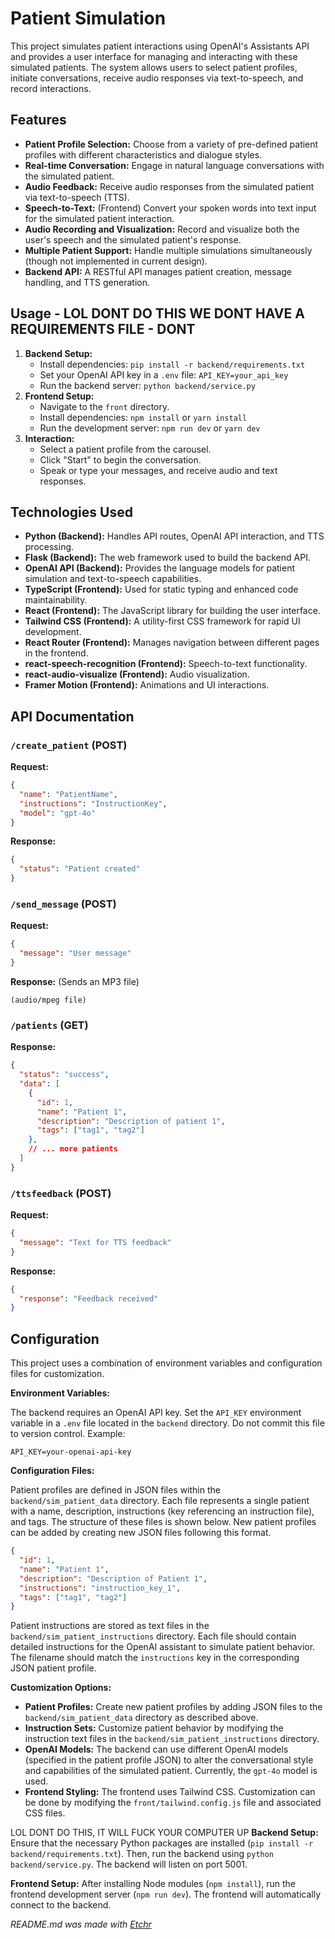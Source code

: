 # Patient Simulation
This project simulates patient interactions using OpenAI's Assistants API and provides a user interface for managing and interacting with these simulated patients.  The system allows users to select patient profiles, initiate conversations, receive audio responses via text-to-speech, and record interactions.

## Features
* **Patient Profile Selection:** Choose from a variety of pre-defined patient profiles with different characteristics and dialogue styles.
* **Real-time Conversation:** Engage in natural language conversations with the simulated patient.
* **Audio Feedback:**  Receive audio responses from the simulated patient via text-to-speech (TTS).
* **Speech-to-Text:** (Frontend) Convert your spoken words into text input for the simulated patient interaction.
* **Audio Recording and Visualization:** Record and visualize both the user's speech and the simulated patient's response.
* **Multiple Patient Support:** Handle multiple simulations simultaneously (though not implemented in current design).
* **Backend API:**  A RESTful API manages patient creation, message handling, and TTS generation.

## Usage - LOL DONT DO THIS WE DONT HAVE A REQUIREMENTS FILE - DONT
1. **Backend Setup:**
    * Install dependencies: `pip install -r backend/requirements.txt`
    * Set your OpenAI API key in a `.env` file: `API_KEY=your_api_key`
    * Run the backend server: `python backend/service.py`
2. **Frontend Setup:**
    * Navigate to the `front` directory.
    * Install dependencies: `npm install` or `yarn install`
    * Run the development server: `npm run dev` or `yarn dev`
3. **Interaction:**
    * Select a patient profile from the carousel.
    * Click "Start" to begin the conversation.
    * Speak or type your messages, and receive audio and text responses.

## Technologies Used
* **Python (Backend):**  Handles API routes, OpenAI API interaction, and TTS processing.
* **Flask (Backend):** The web framework used to build the backend API.
* **OpenAI API (Backend):** Provides the language models for patient simulation and text-to-speech capabilities.
* **TypeScript (Frontend):** Used for static typing and enhanced code maintainability.
* **React (Frontend):**  The JavaScript library for building the user interface.
* **Tailwind CSS (Frontend):**  A utility-first CSS framework for rapid UI development.
* **React Router (Frontend):**  Manages navigation between different pages in the frontend.
* **react-speech-recognition (Frontend):** Speech-to-text functionality.
* **react-audio-visualize (Frontend):** Audio visualization.
* **Framer Motion (Frontend):** Animations and UI interactions.

## API Documentation
### `/create_patient` (POST)

**Request:**

```json
{
  "name": "PatientName",
  "instructions": "InstructionKey",
  "model": "gpt-4o" 
}
```

**Response:**

```json
{
  "status": "Patient created"
}
```

### `/send_message` (POST)

**Request:**

```json
{
  "message": "User message"
}
```

**Response:** (Sends an MP3 file)

```
(audio/mpeg file)
```

### `/patients` (GET)

**Response:**

```json
{
  "status": "success",
  "data": [
    {
      "id": 1,
      "name": "Patient 1",
      "description": "Description of patient 1",
      "tags": ["tag1", "tag2"]
    },
    // ... more patients
  ]
}
```

### `/ttsfeedback` (POST)

**Request:**

```json
{
  "message": "Text for TTS feedback"
}
```

**Response:**

```json
{
  "response": "Feedback received"
}
```

## Configuration
This project uses a combination of environment variables and configuration files for customization.

**Environment Variables:**

The backend requires an OpenAI API key.  Set the `API_KEY` environment variable in a `.env` file located in the `backend` directory.  Do not commit this file to version control.  Example:

```
API_KEY=your-openai-api-key
```

**Configuration Files:**

Patient profiles are defined in JSON files within the `backend/sim_patient_data` directory. Each file represents a single patient with a name, description, instructions (key referencing an instruction file), and tags.  The structure of these files is shown below.  New patient profiles can be added by creating new JSON files following this format.

```json
{
  "id": 1,
  "name": "Patient 1",
  "description": "Description of Patient 1",
  "instructions": "instruction_key_1",
  "tags": ["tag1", "tag2"]
}
```

Patient instructions are stored as text files in the `backend/sim_patient_instructions` directory.  Each file should contain detailed instructions for the OpenAI assistant to simulate patient behavior. The filename should match the `instructions` key in the corresponding JSON patient profile.

**Customization Options:**

* **Patient Profiles:** Create new patient profiles by adding JSON files to the `backend/sim_patient_data` directory as described above.
* **Instruction Sets:** Customize patient behavior by modifying the instruction text files in the `backend/sim_patient_instructions` directory.
* **OpenAI Models:** The backend can use different OpenAI models (specified in the patient profile JSON) to alter the conversational style and capabilities of the simulated patient.  Currently, the `gpt-4o` model is used.
* **Frontend Styling:** The frontend uses Tailwind CSS.  Customization can be done by modifying the `front/tailwind.config.js` file and associated CSS files.

LOL DONT DO THIS, IT WILL FUCK YOUR COMPUTER UP
**Backend Setup:**  Ensure that the necessary Python packages are installed (`pip install -r backend/requirements.txt`). Then, run the backend using `python backend/service.py`. The backend will listen on port 5001.

**Frontend Setup:**  After installing Node modules (`npm install`), run the frontend development server (`npm run dev`). The frontend will automatically connect to the backend.

*README.md was made with [Etchr](https://etchr.dev)*
